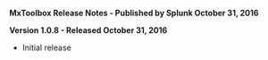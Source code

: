 **MxToolbox Release Notes - Published by Splunk October 31, 2016**


**Version 1.0.8 - Released October 31, 2016**

* Initial release
